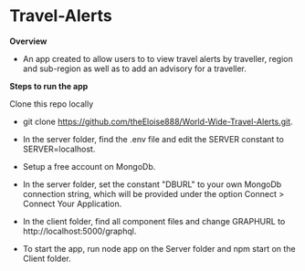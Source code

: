 # Travel-Alerts

**Overview**

* An app created to allow users to to view travel alerts by traveller, region and sub-region as well as to add an advisory for a traveller. 

**Steps to run the app**

Clone this repo locally

* git clone https://github.com/theEloise888/World-Wide-Travel-Alerts.git.

* In the server folder, find the .env file and edit the SERVER constant to SERVER=localhost.

* Setup a free account on MongoDb.  

* In the server folder, set the constant "DBURL" to your own MongoDb connection string, which will be provided under the option Connect > Connect Your Application.

* In the client folder, find all component files and change GRAPHURL to http://localhost:5000/graphql.

* To start the app, run node app on the Server folder and npm start on the Client folder.




